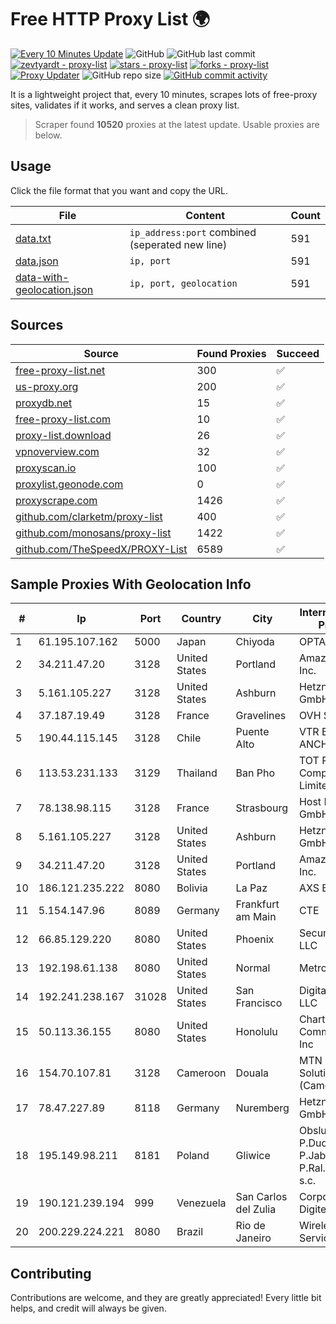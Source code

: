
# Free HTTP Proxy List 🌍

[![Every 10 Minutes Update](https://github.com/mertguvencli/http-proxy-list/actions/workflows/main.yml/badge.svg?branch=main)](https://github.com/mertguvencli/http-proxy-list/actions/workflows/main.yml)
![GitHub](https://img.shields.io/github/license/mertguvencli/http-proxy-list)
![GitHub last commit](https://img.shields.io/github/last-commit/mertguvencli/http-proxy-list)
[![zevtyardt - proxy-list](https://img.shields.io/static/v1?label=zevtyardt&message=proxy-list&color=blue&logo=github)](https://github.com/zevtyardt/proxy-list "Go to GitHub repo")
[![stars - proxy-list](https://img.shields.io/github/stars/zevtyardt/proxy-list?style=social)](https://github.com/zevtyardt/proxy-list)
[![forks - proxy-list](https://img.shields.io/github/forks/zevtyardt/proxy-list?style=social)](https://github.com/zevtyardt/proxy-list)
[![Proxy Updater](https://github.com/zevtyardt/proxy-list/workflows/Proxy%20Updater/badge.svg)](https://github.com/zevtyardt/proxy-list/actions?query=workflow:"Proxy+Updater")
![GitHub repo size](https://img.shields.io/github/repo-size/zevtyardt/proxy-list)
[![GitHub commit activity](https://img.shields.io/github/commit-activity/m/zevtyardt/proxy-list?logo=commits)](https://github.com/zevtyardt/proxy-list/commits/main)

It is a lightweight project that, every 10 minutes, scrapes lots of free-proxy sites, validates if it works, and serves a clean proxy list.

> Scraper found **10520** proxies at the latest update. Usable proxies are below.

## Usage

Click the file format that you want and copy the URL.

|File|Content|Count|
|----|-------|-----|
|[data.txt](https://raw.githubusercontent.com/mertguvencli/http-proxy-list/main/proxy-list/data.txt)|`ip_address:port` combined (seperated new line)|591|
|[data.json](https://raw.githubusercontent.com/mertguvencli/http-proxy-list/main/proxy-list/data.json)|`ip, port`|591|
|[data-with-geolocation.json](https://raw.githubusercontent.com/mertguvencli/http-proxy-list/main/proxy-list/data-with-geolocation.json)|`ip, port, geolocation`|591|

## Sources

|Source|Found Proxies|Succeed|
|------|-------------|-------|
|[free-proxy-list.net](https://free-proxy-list.net)|300|✅|
|[us-proxy.org](https://www.us-proxy.org)|200|✅|
|[proxydb.net](http://proxydb.net)|15|✅|
|[free-proxy-list.com](https://free-proxy-list.com/?page=&port=&type%5B%5D=http&type%5B%5D=https&up_time=0&search=Search)|10|✅|
|[proxy-list.download](https://www.proxy-list.download/HTTP)|26|✅|
|[vpnoverview.com](https://vpnoverview.com/privacy/anonymous-browsing/free-proxy-servers)|32|✅|
|[proxyscan.io](https://www.proxyscan.io)|100|✅|
|[proxylist.geonode.com](https://proxylist.geonode.com/api/proxy-list?limit=300&page=1&sort_by=lastChecked&sort_type=desc&protocols=http,https)|0|✅|
|[proxyscrape.com](https://api.proxyscrape.com/v2/?request=displayproxies&protocol=http&timeout=10000&country=all&ssl=all&anonymity=all)|1426|✅|
|[github.com/clarketm/proxy-list](https://raw.githubusercontent.com/clarketm/proxy-list/master/proxy-list-raw.txt)|400|✅|
|[github.com/monosans/proxy-list](https://raw.githubusercontent.com/monosans/proxy-list/main/proxies/http.txt)|1422|✅|
|[github.com/TheSpeedX/PROXY-List](https://raw.githubusercontent.com/TheSpeedX/PROXY-List/master/http.txt)|6589|✅|


## Sample Proxies With Geolocation Info

|#|Ip|Port|Country|City|Internet Service Provider|
|-|--|----|-------|----|-------------------------|
|1|61.195.107.162|5000|Japan|Chiyoda|OPTAGE Inc.|
|2|34.211.47.20|3128|United States|Portland|Amazon.com, Inc.|
|3|5.161.105.227|3128|United States|Ashburn|Hetzner Online GmbH|
|4|37.187.19.49|3128|France|Gravelines|OVH SAS|
|5|190.44.115.145|3128|Chile|Puente Alto|VTR BANDA ANCHA S.A.|
|6|113.53.231.133|3129|Thailand|Ban Pho|TOT Public Company Limited|
|7|78.138.98.115|3128|France|Strasbourg|Host Europe GmbH|
|8|5.161.105.227|3128|United States|Ashburn|Hetzner Online GmbH|
|9|34.211.47.20|3128|United States|Portland|Amazon.com, Inc.|
|10|186.121.235.222|8080|Bolivia|La Paz|AXS Bolivia S. A.|
|11|5.154.147.96|8089|Germany|Frankfurt am Main|CTE|
|12|66.85.129.220|8080|United States|Phoenix|Secured Servers LLC|
|13|192.198.61.138|8080|United States|Normal|Metronet|
|14|192.241.238.167|31028|United States|San Francisco|DigitalOcean, LLC|
|15|50.113.36.155|8080|United States|Honolulu|Charter Communications Inc|
|16|154.70.107.81|3128|Cameroon|Douala|MTN Network Solutions (Cameroon)|
|17|78.47.227.89|8118|Germany|Nuremberg|Hetzner Online GmbH|
|18|195.149.98.211|8181|Poland|Gliwice|Obsluga pc P.Dudzinski P.Jablonski P.Ral. B.Miller s.c.|
|19|190.121.239.194|999|Venezuela|San Carlos del Zulia|Corporacion Digitel C.A|
|20|200.229.224.221|8080|Brazil|Rio de Janeiro|Wireless Comm Services LTDA|



## Contributing

Contributions are welcome, and they are greatly appreciated! Every
little bit helps, and credit will always be given.

